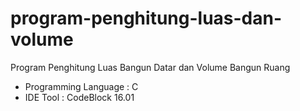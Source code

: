 # program-penghitung-luas-dan-volume
Program Penghitung Luas Bangun Datar dan Volume Bangun Ruang

- Programming Language : C
- IDE Tool : CodeBlock 16.01
